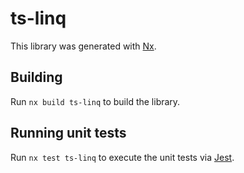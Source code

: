 # ts-linq

This library was generated with [Nx](https://nx.dev).

## Building

Run `nx build ts-linq` to build the library.

## Running unit tests

Run `nx test ts-linq` to execute the unit tests via [Jest](https://jestjs.io).

